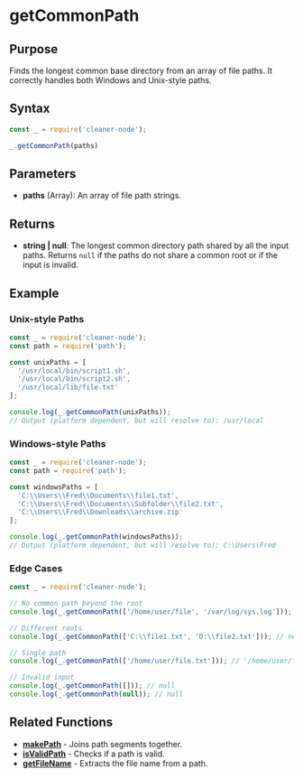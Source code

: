 # getCommonPath

## Purpose
Finds the longest common base directory from an array of file paths. It correctly handles both Windows and Unix-style paths.

## Syntax
```javascript
const _ = require('cleaner-node');

_.getCommonPath(paths)
```

## Parameters
- **paths** (Array<string>): An array of file path strings.

## Returns
- **string | null**: The longest common directory path shared by all the input paths. Returns `null` if the paths do not share a common root or if the input is invalid.

## Example

### Unix-style Paths
```javascript
const _ = require('cleaner-node');
const path = require('path');

const unixPaths = [
  '/usr/local/bin/script1.sh',
  '/usr/local/bin/script2.sh',
  '/usr/local/lib/file.txt'
];

console.log(_.getCommonPath(unixPaths));
// Output (platform dependent, but will resolve to): /usr/local
```

### Windows-style Paths
```javascript
const _ = require('cleaner-node');
const path = require('path');

const windowsPaths = [
  'C:\\Users\\Fred\\Documents\\file1.txt',
  'C:\\Users\\Fred\\Documents\\Subfolder\\file2.txt',
  'C:\\Users\\Fred\\Downloads\\archive.zip'
];

console.log(_.getCommonPath(windowsPaths));
// Output (platform dependent, but will resolve to): C:\Users\Fred
```

### Edge Cases
```javascript
const _ = require('cleaner-node');

// No common path beyond the root
console.log(_.getCommonPath(['/home/user/file', '/var/log/sys.log'])); // '/'

// Different roots
console.log(_.getCommonPath(['C:\\file1.txt', 'D:\\file2.txt'])); // null

// Single path
console.log(_.getCommonPath(['/home/user/file.txt'])); // '/home/user/file.txt'

// Invalid input
console.log(_.getCommonPath([])); // null
console.log(_.getCommonPath(null)); // null
```

## Related Functions
- **[makePath](./make-path.md)** - Joins path segments together.
- **[isValidPath](./is-valid-path.md)** - Checks if a path is valid.
- **[getFileName](./get-file-name.md)** - Extracts the file name from a path. 